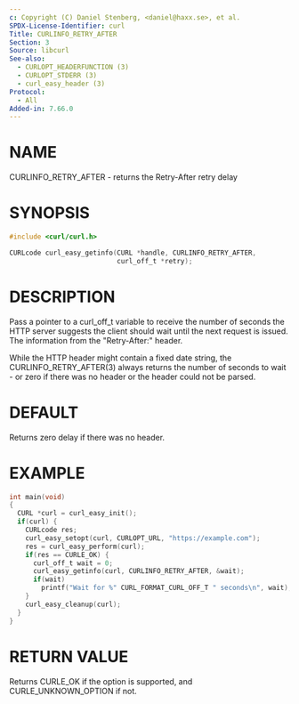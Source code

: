 ```yaml
---
c: Copyright (C) Daniel Stenberg, <daniel@haxx.se>, et al.
SPDX-License-Identifier: curl
Title: CURLINFO_RETRY_AFTER
Section: 3
Source: libcurl
See-also:
  - CURLOPT_HEADERFUNCTION (3)
  - CURLOPT_STDERR (3)
  - curl_easy_header (3)
Protocol:
  - All
Added-in: 7.66.0
---
```


# NAME

CURLINFO_RETRY_AFTER - returns the Retry-After retry delay

# SYNOPSIS

~~~c
#include <curl/curl.h>

CURLcode curl_easy_getinfo(CURL *handle, CURLINFO_RETRY_AFTER,
                           curl_off_t *retry);
~~~

# DESCRIPTION

Pass a pointer to a curl_off_t variable to receive the number of seconds the
HTTP server suggests the client should wait until the next request is
issued. The information from the "Retry-After:" header.

While the HTTP header might contain a fixed date string, the
CURLINFO_RETRY_AFTER(3) always returns the number of seconds to wait -
or zero if there was no header or the header could not be parsed.

# DEFAULT

Returns zero delay if there was no header.

# EXAMPLE

~~~c
int main(void)
{
  CURL *curl = curl_easy_init();
  if(curl) {
    CURLcode res;
    curl_easy_setopt(curl, CURLOPT_URL, "https://example.com");
    res = curl_easy_perform(curl);
    if(res == CURLE_OK) {
      curl_off_t wait = 0;
      curl_easy_getinfo(curl, CURLINFO_RETRY_AFTER, &wait);
      if(wait)
        printf("Wait for %" CURL_FORMAT_CURL_OFF_T " seconds\n", wait);
    }
    curl_easy_cleanup(curl);
  }
}
~~~

# RETURN VALUE

Returns CURLE_OK if the option is supported, and CURLE_UNKNOWN_OPTION if not.
